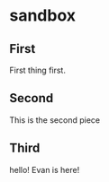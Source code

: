 # sandbox

## First

First thing first.

## Second

This is the second piece

## Third

hello!
Evan is here!